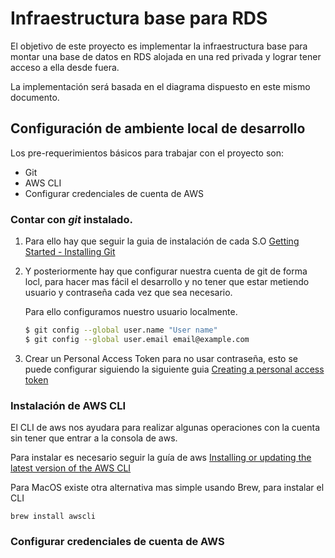 # Infraestructura base para RDS

El objetivo de este proyecto es implementar la infraestructura base para montar una base de datos en RDS alojada en una red privada y lograr tener acceso a ella desde fuera.

La implementación será basada en el diagrama dispuesto en este mismo documento.

## Configuración de ambiente local de desarrollo

Los pre-requerimientos básicos para trabajar con el proyecto son:

- Git
- AWS CLI
- Configurar credenciales de cuenta de AWS 

### Contar con _git_ instalado.

1. Para ello hay que seguir la guia de instalación de cada S.O [Getting Started - Installing Git](https://git-scm.com/book/en/v2/Getting-Started-Installing-Git)

2. Y posteriormente hay que configurar nuestra cuenta de git de forma locl, para hacer mas fácil el desarrollo y no tener que estar metiendo usuario y contraseña cada vez que sea necesario.

    Para ello  configuramos nuestro usuario localmente.

    ```bash
    $ git config --global user.name "User name"
    $ git config --global user.email email@example.com
    ```
3. Crear un Personal Access Token para no usar contraseña, esto se puede configurar siguiendo la siguiente guia [Creating a personal access token](https://docs.github.com/en/authentication/keeping-your-account-and-data-secure/creating-a-personal-access-token)

### Instalación de AWS CLI

El CLI de aws nos ayudara para realizar algunas operaciones con la cuenta sin tener que entrar a la consola de aws.

Para instalar es necesario seguir la guía de aws [Installing or updating the latest version of the AWS CLI](https://docs.aws.amazon.com/cli/latest/userguide/getting-started-install.html)

Para MacOS existe otra alternativa mas simple usando Brew, para instalar el CLI

```install
brew install awscli
```

### Configurar credenciales de cuenta de AWS 